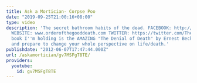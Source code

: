 ```yaml
---
title: Ask a Mortician- Corpse Poo
date: "2019-09-25T21:00:16+08:00"
type: video
description: 'The secret bathroom habits of the dead. FACEBOOK: http://www.facebook.com/OrderoftheGoodDeath
  WEBSITE: www.orderofthegooddeath.com TWITTER: https://twitter.com/TheGoodDeath The
  book I''m holding is the AMAZING "The Denial of Death" by Ernest Becker, read it
  and prepare to change your whole perspective on life/death.'
publishdate: "2012-06-07T17:47:44.000Z"
url: /askamortician/gv7MSFgT8TE/
providers:
  youtube:
    id: gv7MSFgT8TE
---
```

